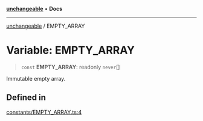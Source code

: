 [**unchangeable**](../README.md) • **Docs**

***

[unchangeable](../README.md) / EMPTY\_ARRAY

# Variable: EMPTY\_ARRAY

> `const` **EMPTY\_ARRAY**: readonly `never`[]

Immutable empty array.

## Defined in

[constants/EMPTY\_ARRAY.ts:4](https://github.com/nevoland/unchangeable/blob/90aff8eb074821c44b2befe353f53ae1546bb16f/lib/constants/EMPTY_ARRAY.ts#L4)
